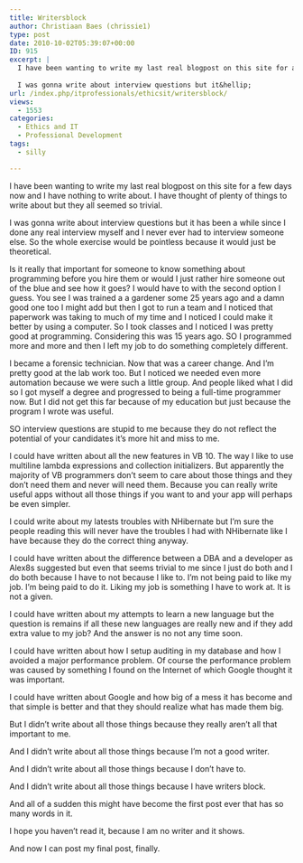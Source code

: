 ```yaml
---
title: Writersblock
author: Christiaan Baes (chrissie1)
type: post
date: 2010-10-02T05:39:07+00:00
ID: 915
excerpt: |
  I have been wanting to write my last real blogpost on this site for a few days now and I have nothing to write about. I have thought of plenty of things to write about but they all seemed so trivial.
  
  I was gonna write about interview questions but it&hellip;
url: /index.php/itprofessionals/ethicsit/writersblock/
views:
  - 1553
categories:
  - Ethics and IT
  - Professional Development
tags:
  - silly

---
```

I have been wanting to write my last real blogpost on this site for a few days now and I have nothing to write about. I have thought of plenty of things to write about but they all seemed so trivial.

I was gonna write about interview questions but it has been a while since I done any real interview myself and I never ever had to interview someone else. So the whole exercise would be pointless because it would just be theoretical.
  
Is it really that important for someone to know something about programming before you hire them or would I just rather hire someone out of the blue and see how it goes? I would have to with the second option I guess. You see I was trained a a gardener some 25 years ago and a damn good one too I might add but then I got to run a team and I noticed that paperwork was taking to much of my time and I noticed I could make it better by using a computer. So I took classes and I noticed I was pretty good at programming. Considering this was 15 years ago. SO I programmed more and more and then I left my job to do something completely different.
  
I became a forensic technician. Now that was a career change. And I&#8217;m pretty good at the lab work too. But I noticed we needed even more automation because we were such a little group. And people liked what I did so I got myself a degree and progressed to being a full-time programmer now. But I did not get this far because of my education but just because the program I wrote was useful.
  
SO interview questions are stupid to me because they do not reflect the potential of your candidates it&#8217;s more hit and miss to me.

I could have written about all the new features in VB 10. The way I like to use multiline lambda expressions and collection initializers. But apparently the majority of VB programmers don&#8217;t seem to care about those things and they don&#8217;t need them and never will need them. Because you can really write useful apps without all those things if you want to and your app will perhaps be even simpler. 

I could write about my latests troubles with NHibernate but I&#8217;m sure the people reading this will never have the troubles I had with NHibernate like I have because they do the correct thing anyway.

I could have written about the difference between a DBA and a developer as Alex8s suggested but even that seems trivial to me since I just do both and I do both because I have to not because I like to. I&#8217;m not being paid to like my job. I&#8217;m being paid to do it. Liking my job is something I have to work at. It is not a given.

I could have written about my attempts to learn a new language but the question is remains if all these new languages are really new and if they add extra value to my job? And the answer is no not any time soon.

I could have written about how I setup auditing in my database and how I avoided a major performance problem. Of course the performance problem was caused by something I found on the Internet of which Google thought it was important.

I could have written about Google and how big of a mess it has become and that simple is better and that they should realize what has made them big.

But I didn&#8217;t write about all those things because they really aren&#8217;t all that important to me. 

And I didn&#8217;t write about all those things because I&#8217;m not a good writer.

And I didn&#8217;t write about all those things because I don&#8217;t have to.

And I didn&#8217;t write about all those things because I have writers block. 

And all of a sudden this might have become the first post ever that has so many words in it.

I hope you haven&#8217;t read it, because I am no writer and it shows.

And now I can post my final post, finally.